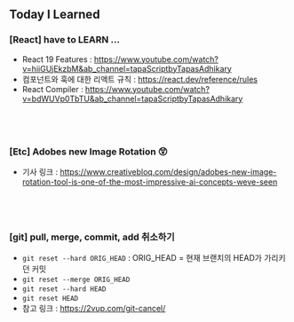 ## Today I Learned

### [React] have to LEARN ...

- React 19 Features : https://www.youtube.com/watch?v=hiiGUjEkzbM&ab_channel=tapaScriptbyTapasAdhikary
- 컴포넌트와 훅에 대한 리액트 규칙 : https://react.dev/reference/rules
- React Compiler : https://www.youtube.com/watch?v=bdWUVp0TbTU&ab_channel=tapaScriptbyTapasAdhikary

## <br />

### [Etc] Adobes new Image Rotation 😲

- 기사 링크 : https://www.creativebloq.com/design/adobes-new-image-rotation-tool-is-one-of-the-most-impressive-ai-concepts-weve-seen

## <br />

### [git] pull, merge, commit, add 취소하기

- `git reset --hard ORIG_HEAD` : ORIG_HEAD = 현재 브랜치의 HEAD가 가리키던 커밋
- `git reset --merge ORIG_HEAD`
- `git reset --hard HEAD`
- `git reset HEAD`
- 참고 링크 : https://2vup.com/git-cancel/
